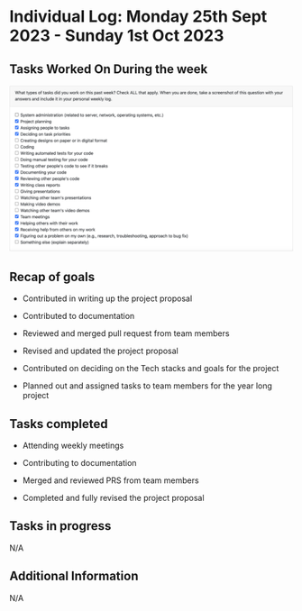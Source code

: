 # Individual Log: Monday 25th Sept 2023 - Sunday 1st Oct 2023

## Tasks Worked On During the week

![Peer Evaluation](images/nick.png)

## Recap of goals

- Contributed in writing up the project proposal

- Contributed to documentation

- Reviewed and merged pull request from team members

- Revised and updated the project proposal

- Contributed on deciding on the Tech stacks and goals for the project

- Planned out and assigned tasks to team members for the year long project

## Tasks completed

- Attending weekly meetings
  
- Contributing to documentation
  
- Merged and reviewed PRS from team members
  
- Completed and fully revised the project proposal

## Tasks in progress

N/A

## Additional Information

N/A
